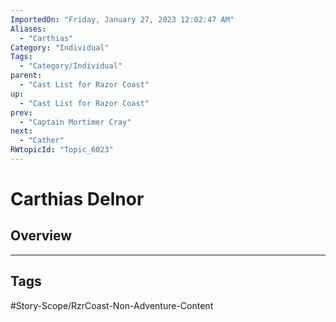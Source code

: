 ```yaml
---
ImportedOn: "Friday, January 27, 2023 12:02:47 AM"
Aliases:
  - "Carthias"
Category: "Individual"
Tags:
  - "Category/Individual"
parent:
  - "Cast List for Razor Coast"
up:
  - "Cast List for Razor Coast"
prev:
  - "Captain Mortimer Cray"
next:
  - "Cather"
RWtopicId: "Topic_6023"
---
```

# Carthias Delnor
## Overview

---
## Tags
#Story-Scope/RzrCoast-Non-Adventure-Content

